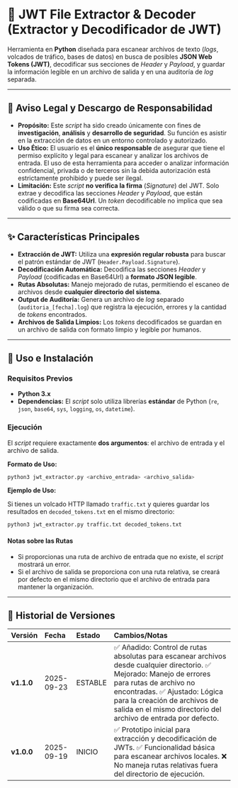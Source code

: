 
# 🔎 JWT File Extractor & Decoder (Extractor y Decodificador de JWT)

Herramienta en **Python** diseñada para escanear archivos de texto (*logs*, volcados de tráfico, bases de datos) en busca de posibles **JSON Web Tokens (JWT)**, decodificar sus secciones de *Header* y *Payload*, y guardar la información legible en un archivo de salida y en una auditoría de *log* separada.

-----

## 🛑 Aviso Legal y Descargo de Responsabilidad

  * **Propósito:** Este *script* ha sido creado únicamente con fines de **investigación**, **análisis** y **desarrollo de seguridad**. Su función es asistir en la extracción de datos en un entorno controlado y autorizado.
  * **Uso Ético:** El usuario es el **único responsable** de asegurar que tiene el permiso explícito y legal para escanear y analizar los archivos de entrada. El uso de esta herramienta para acceder o analizar información confidencial, privada o de terceros sin la debida autorización está estrictamente prohibido y puede ser ilegal.
  * **Limitación:** Este *script* **no verifica la firma** (*Signature*) del JWT. Solo extrae y decodifica las secciones *Header* y *Payload*, que están codificadas en **Base64Url**. Un *token* decodificable no implica que sea válido o que su firma sea correcta.

-----

## ✨ Características Principales

  * **Extracción de JWT:** Utiliza una **expresión regular robusta** para buscar el patrón estándar de JWT (`Header.Payload.Signature`).
  * **Decodificación Automática:** Decodifica las secciones *Header* y *Payload* (codificadas en Base64Url) a **formato JSON legible**.
  * **Rutas Absolutas:** Manejo mejorado de rutas, permitiendo el escaneo de archivos desde **cualquier directorio del sistema**.
  * **Output de Auditoría:** Genera un archivo de *log* separado (`auditoria_[fecha].log`) que registra la ejecución, errores y la cantidad de *tokens* encontrados.
  * **Archivos de Salida Limpios:** Los *tokens* decodificados se guardan en un archivo de salida con formato limpio y legible por humanos.

-----

## 🚀 Uso e Instalación

### Requisitos Previos

  * **Python 3.x**
  * **Dependencias:** El *script* solo utiliza librerías **estándar** de Python (`re`, `json`, `base64`, `sys`, `logging`, `os`, `datetime`).

### Ejecución

El *script* requiere exactamente **dos argumentos**: el archivo de entrada y el archivo de salida.

**Formato de Uso:**

```bash
python3 jwt_extractor.py <archivo_entrada> <archivo_salida>
```

**Ejemplo de Uso:**

Si tienes un volcado HTTP llamado `traffic.txt` y quieres guardar los resultados en `decoded_tokens.txt` en el mismo directorio:

```bash
python3 jwt_extractor.py traffic.txt decoded_tokens.txt
```

#### Notas sobre las Rutas

  * Si proporcionas una ruta de archivo de entrada que no existe, el *script* mostrará un error.
  * Si el archivo de salida se proporciona con una ruta relativa, se creará por defecto en el mismo directorio que el archivo de entrada para mantener la organización.

-----

## 📜 Historial de Versiones

| Versión | Fecha | Estado | Cambios/Notas |
| :--- | :--- | :--- | :--- |
| **v1.1.0** | 2025-09-23 | ESTABLE | ✅ Añadido: Control de rutas absolutas para escanear archivos desde cualquier directorio. ✅ Mejorado: Manejo de errores para rutas de archivo no encontradas. ✅ Ajustado: Lógica para la creación de archivos de salida en el mismo directorio del archivo de entrada por defecto. |
| **v1.0.0** | 2025-09-19 | INICIO | ✅ Prototipo inicial para extracción y decodificación de JWTs. ✅ Funcionalidad básica para escanear archivos locales. ❌ No maneja rutas relativas fuera del directorio de ejecución. |